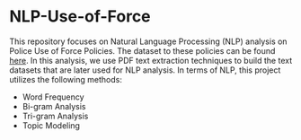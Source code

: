 # NLP-Use-of-Force
This repository focuses on Natural Language Processing (NLP) analysis on Police Use of Force Policies. The dataset to these policies can be found [here](http://useofforceproject.org/database).
In this analysis, we use PDF text extraction techniques to build the text datasets that are later used for NLP analysis. In terms of NLP, this project utilizes the following methods:
 - Word Frequency
 - Bi-gram Analysis
 - Tri-gram Analysis
 - Topic Modeling
